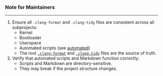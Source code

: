 ### Note for Maintainers

---

1. Ensure all `.clang-format` and `.clang-tidy` files are consistent across all subprojects:
    - Kernel
    - Bootloader
    - Userspace
    - Automated scripts (see [automated](../../automated))
    - The root [`.clang-format`](../../.clang-format) and [`.clang-tidy`](../../.clang-tidy) files are the source of
      truth.
2. Verify that automated scripts and Markdown function correctly:
    - Scripts and Markdown are directory-sensitive.
    - They may break if the project structure changes.